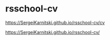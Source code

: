 # rsschool-cv
https://SergeiKarnitski.github.io/rsschool-cv/cv

https://SergeiKarnitski.github.io/rsschool-cv/